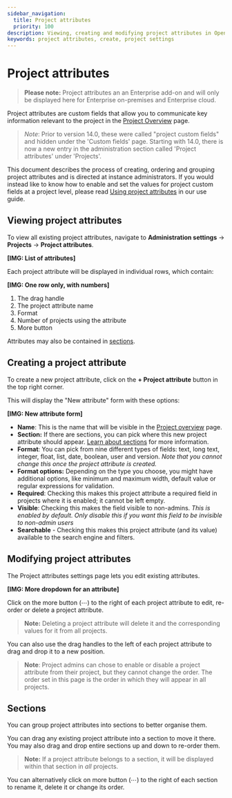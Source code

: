 ```yaml
---
sidebar_navigation:
  title: Project attributes
  priority: 100
description: Viewing, creating and modifying project attributes in OpenProject
keywords: project attributes, create, project settings
---
```


# Project attributes

> **Please note:** Project attributes an an Enterprise add-on and will only be displayed here for Enterprise on-premises and Enterprise cloud.

Project attributes are custom fields that allow you to communicate key information relevant to the project in the [Project Overview](#) page.

>*Note*: Prior to version 14.0, these were called "project custom fields" and hidden under the 'Custom fields' page. Starting with 14.0, there is now a new entry in the administration section called 'Project attributes' under 'Projects'. 

This document describes the process of creating, ordering and grouping project attributes and is directed at instance administrators. If you would instead like to know how to enable and set the values for project custom fields at a project level, please read [Using project attributes](#) in our use guide.

## Viewing project attributes

To view all existing project attributes, navigate to **Administration settings** → **Projects** → **Project attributes**. 

**[IMG: List of attributes]**

Each project attribute will be displayed in individual rows, which contain:

**[IMG: One row only, with numbers]**

1. The drag handle
2. The project attribute name
3. Format
4. Number of projects using the attribute
5. More button

Attributes may also be contained in [sections](#sections). 

## Creating a project attribute
To create a new project attribute, click on the **+ Project attribute** button in the top right corner. 

This will display the "New attribute" form with these options:

**[IMG: New attribute form]**

- **Name**: This is the name that will be visible in the [Project overview](#) page.
- **Section:** If there are sections, you can pick where this new project attribute should appear. [Learn about sections](#sections) for more information.
- **Format**: You can pick from nine different types of fields: text, long text, integer, float, list, date, boolean, user and version. *Note that you cannot change this once the project attribute is created.*
- **Format options:** Depending on the type you choose, you might have additional options, like minimum and maximum width, default value or regular expressions for validation.
- **Required**: Checking this makes this project attribute a required field in projects where it is enabled; it cannot be left empty.
- **Visible**: Checking this makes the field visible to non-admins. *This is enabled by default. Only disable this if you want this field to be invisible to non-admin users*
- **Searchable** - Checking this makes this project attribute (and its value) available to the search engine and filters.


## Modifying project attributes 

The Project attributes settings page lets you edit existing attributes.

**[IMG: More dropdown for an attribute]**

Click on the  more button (⋯) to the right of each project attribute to edit, re-order or delete a project attribute. 

>**Note:** Deleting a project attribute will delete it and the corresponding values for it from all projects.

You can also use the drag handles to the left of each project attribute to drag and drop it to a new position. 

>**Note**: Project admins can chose to enable or disable a project attribute from their project, but they cannot change the order. The order set in this page is the order in which they will appear in all projects.


## Sections

You can group project attributes into sections to better organise them. 

You can drag any existing project attribute into a section to move it there. You may also drag and drop entire sections up and down to re-order them.

>**Note:** If a project attribute belongs to a section, it will be displayed within that section in _all_ projects. 

You can alternatively click on more button (⋯) to the right of each section to rename it, delete it or change its order.


